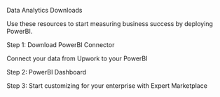 Data Analytics Downloads

Use these resources to start measuring business success by deploying PowerBI.

Step 1: Download PowerBI Connector

Connect your data from Upwork to your PowerBI

Step 2: PowerBI Dashboard

Step 3: Start customizing for your enterprise with Expert Marketplace 
